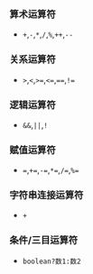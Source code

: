 ### 算术运算符

- `+`,`-`,`*`,`/`,`%`,`++`,`--`

### 关系运算符

- `>`,`<`,`>=`,`<=`,`==`,`!=`

### 逻辑运算符

- `&&`,`||`,`!`

### 赋值运算符

- `=`,`+=`,`-=`,`*=`,`/=`,`%=`

### 字符串连接运算符

- `+`

### 条件/三目运算符

- `boolean?数1:数2`